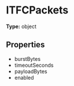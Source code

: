 # ITFCPackets


**Type:** object

## Properties
* burstBytes
* timeoutSeconds
* payloadBytes
* enabled
